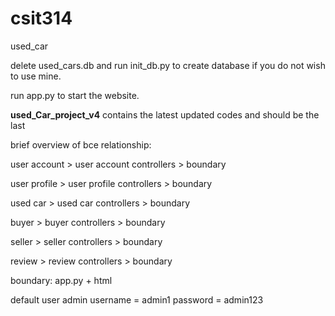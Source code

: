 # csit314
used_car

delete used_cars.db and run init_db.py to create database if you do not wish to use mine.

run app.py to start the website.

**used_Car_project_v4** contains the latest updated codes and should be the last

brief overview of bce relationship:

user account > user account controllers > boundary

user profile > user profile controllers > boundary

used car > used car controllers > boundary

buyer > buyer controllers > boundary

seller > seller controllers > boundary

review > review controllers > boundary

boundary: app.py + html

default user admin username = admin1  password = admin123
